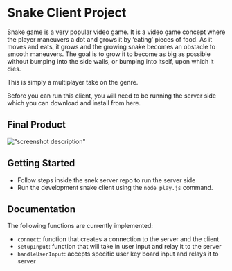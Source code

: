 # **Snake Client Project**

Snake game is a very popular video game. It is a video game concept where the player maneuvers a dot and grows it by ‘eating’ pieces of food. As it moves and eats, it grows and the growing snake becomes an obstacle to smooth maneuvers. The goal is to grow it to become as big as possible without bumping into the side walls, or bumping into itself, upon which it dies.

This is simply a multiplayer take on the genre.

Before you can run this client, you will need to be running the server side which you can download and install from here. 

## Final Product

!["screenshot description"](https://github.com/DionKanhai/snake-client)


## Getting Started

- Follow steps inside the snek server repo to run the server side
- Run the development snake client using the `node play.js` command.


## Documentation

The following functions are currently implemented:

*  `connect`: function that creates a connection to the server and the client
*  `setupInput`: function that will take in user input and relay it to the server 
*  `handleUserInput`: accepts specific user key board input and relays it to server
